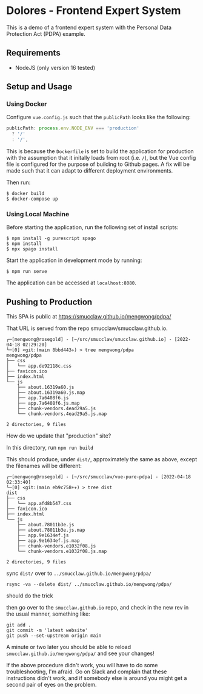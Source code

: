 # Dolores - Frontend Expert System

This is a demo of a frontend expert system with the Personal Data Protection Act (PDPA) example.

## Requirements
- NodeJS (only version 16 tested)

## Setup and Usage

### Using Docker

Configure `vue.config.js` such that the `publicPath` looks like the following:

```javascript
publicPath: process.env.NODE_ENV === 'production'
  ? '/'
  : '/',
```

This is because the `Dockerfile` is set to build the application for production with the assumption that it initally loads from root (i.e. `/`), but the Vue config file is configured for the purpose of building to Github pages. A fix will be made such that it can adapt to different deployment environments.

Then run:

```shell
$ docker build
$ docker-compose up
``` 

### Using Local Machine

Before starting the application, run the following set of install scripts:

```shell
$ npm install -g purescript spago
$ npm install
$ npx spago install
```

Start the application in development mode by running:

```shell
$ npm run serve
```

The application can be accessed at `localhost:8080`.

## Pushing to Production

This SPA is public at https://smucclaw.github.io/mengwong/pdpa/

That URL is served from the repo smucclaw/smucclaw.github.io.

	┌─[mengwong@rosegold] - [~/src/smucclaw/smucclaw.github.io] - [2022-04-18 02:29:20]
	└─[0] <git:(main 8bbd443✈) > tree mengwong/pdpa
	mengwong/pdpa
	├── css
	│   └── app.de92118c.css
	├── favicon.ico
	├── index.html
	└── js
		├── about.16319a60.js
		├── about.16319a60.js.map
		├── app.7a6408f6.js
		├── app.7a6408f6.js.map
		├── chunk-vendors.4ead29a5.js
		└── chunk-vendors.4ead29a5.js.map

	2 directories, 9 files

How do we update that "production" site?

In this directory, run `npm run build`

This should produce, under `dist/`, approximately the same as above, except the filenames will be different:

	┌─[mengwong@rosegold] - [~/src/smucclaw/vue-pure-pdpa] - [2022-04-18 02:33:40]
	└─[0] <git:(main eb9c758+✈) > tree dist
	dist
	├── css
	│   └── app.afd8b547.css
	├── favicon.ico
	├── index.html
	└── js
		├── about.78011b3e.js
		├── about.78011b3e.js.map
		├── app.9e1634ef.js
		├── app.9e1634ef.js.map
		├── chunk-vendors.e1032f08.js
		└── chunk-vendors.e1032f08.js.map

	2 directories, 9 files

sync `dist/` over to `../smucclaw.github.io/mengwong/pdpa/`

    rsync -va --delete dist/ ../smucclaw.github.io/mengwong/pdpa/

should do the trick

then go over to the `smucclaw.github.io` repo, and check in the new rev in the usual manner, something like:

    git add .
    git commit -m 'latest website'
    git push --set-upstream origin main
	 
A minute or two later you should be able to reload `smucclaw.github.io/mengwong/pdpa/` and see your changes!

If the above procedure didn't work, you will have to do some
troubleshooting, I'm afraid. Go on Slack and complain that these
instructions didn't work, and if somebody else is around you might get
a second pair of eyes on the problem.

